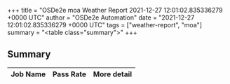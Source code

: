 +++
title = "OSDe2e moa Weather Report 2021-12-27 12:01:02.835336279 +0000 UTC"
author = "OSDe2e Automation"
date = "2021-12-27 12:01:02.835336279 +0000 UTC"
tags = ["weather-report", "moa"]
summary = "<table class=\"summary\"></table>"
+++
## Summary

| Job Name | Pass Rate | More detail |
|----------|-----------|-------------|




